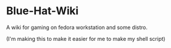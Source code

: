 # Blue-Hat-Wiki
A wiki for gaming on fedora workstation and some distro.

(I'm making this to make it easier for me to make my shell script)
